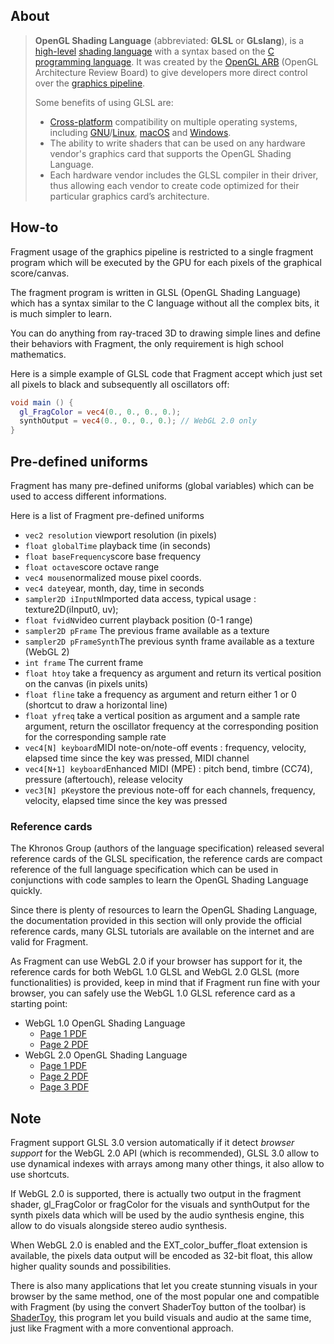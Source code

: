 ## About

> **OpenGL Shading Language** (abbreviated: **GLSL** or **GLslang**), is a [high-level](https://en.wikipedia.org/wiki/High_level_programming_language) [shading language](https://en.wikipedia.org/wiki/Shading_language) with a syntax based on the [C programming language](https://en.wikipedia.org/wiki/C_(programming_language)). It was created by the [OpenGL ARB](https://en.wikipedia.org/wiki/OpenGL_ARB) (OpenGL Architecture Review Board) to give developers more direct control over the [graphics pipeline](https://en.wikipedia.org/wiki/Graphics_pipeline).
>
> Some benefits of using GLSL are:
>
> - [Cross-platform](https://en.wikipedia.org/wiki/Cross-platform) compatibility on multiple operating systems, including [GNU](https://en.wikipedia.org/wiki/GNU)/[Linux](https://en.wikipedia.org/wiki/Linux), [macOS](https://en.wikipedia.org/wiki/MacOS) and [Windows](https://en.wikipedia.org/wiki/Microsoft_Windows).
> - The ability to write shaders that can be used on any hardware vendor's graphics card that supports the OpenGL Shading Language.
> - Each hardware vendor includes the GLSL compiler in their driver, thus allowing each vendor to create code optimized for their particular graphics card’s architecture.

## How-to

Fragment usage of the graphics pipeline is restricted to a single fragment program which will be executed by the GPU for each pixels of the graphical score/canvas.

The fragment program is written in GLSL (OpenGL Shading Language) which has a syntax similar to the C language without all the complex bits, it is much simpler to learn.

You can do anything from ray-traced 3D to drawing simple lines and define their behaviors with Fragment, the only requirement is high school mathematics.

Here is a simple example of GLSL code that Fragment accept which just set all pixels to black and subsequently all oscillators off:

```glsl
void main () {
  gl_FragColor = vec4(0., 0., 0., 0.);
  synthOutput = vec4(0., 0., 0., 0.); // WebGL 2.0 only
}
```

## Pre-defined uniforms

Fragment has many pre-defined uniforms (global variables) which can be used to access different informations.

Here is a list of Fragment pre-defined uniforms

- `vec2 resolution` viewport resolution (in pixels)
- `float globalTime` playback time (in seconds)
- `float baseFrequency`score base frequency
- `float octave`score octave range
- `vec4 mouse`normalized mouse pixel coords.
- `vec4 date`year, month, day, time in seconds
- `sampler2D iInputN`Imported data access, typical usage : texture2D(iInput0, uv);
- `float fvidN`video current playback position (0-1 range)
- `sampler2D pFrame` The previous frame available as a texture
- `sampler2D pFrameSynth`The previous synth frame available as a texture (WebGL 2)
- `int frame` The current frame
- `float htoy` take a frequency as argument and return its vertical position on the canvas (in pixels units)
- `float fline` take a frequency as argument and return either 1 or 0 (shortcut to draw a horizontal line)
- `float yfreq` take a vertical position as argument and a sample rate argument, return the oscillator frequency at the corresponding position for the corresponding sample rate
- `vec4[N] keyboard`MIDI note-on/note-off events : frequency, velocity, elapsed time since the key was pressed, MIDI channel
- `vec4[N+1] keyboard`Enhanced MIDI (MPE) : pitch bend, timbre (CC74), pressure (aftertouch), release velocity
- `vec3[N] pKey`store the previous note-off for each channels, frequency, velocity, elapsed time since the key was pressed

### Reference cards

The Khronos Group (authors of the language specification) released several reference cards of the GLSL specification, the reference cards are compact reference of the full language specification which can be used in conjunctions with code samples to learn the OpenGL Shading Language quickly.

Since there is plenty of resources to learn the OpenGL Shading Language, the documentation provided in this section will only provide the official reference cards, many GLSL tutorials are available on the internet and are valid for Fragment.

As Fragment can use WebGL 2.0 if your browser has support for it, the reference cards for both WebGL 1.0 GLSL and WebGL 2.0 GLSL (more functionalities) is provided, keep in mind that if Fragment run fine with your browser, you can safely use the WebGL 1.0 GLSL reference card as a starting point:

- WebGL 1.0 OpenGL Shading Language
  - [Page 1 PDF](https://www.fsynth.com/pdf/webgl1_glsl_1.pdf)
  - [Page 2 PDF](https://www.fsynth.com/pdf/webgl1_glsl_2.pdf)
- WebGL 2.0 OpenGL Shading Language
  - [Page 1 PDF](https://www.fsynth.com/pdf/webgl2_glsl_1.pdf)
  - [Page 2 PDF](https://www.fsynth.com/pdf/webgl2_glsl_2.pdf)
  - [Page 3 PDF](https://www.fsynth.com/pdf/webgl2_glsl_3.pdf)

## Note

Fragment support GLSL 3.0 version automatically if it detect *browser support* for the WebGL 2.0 API (which is recommended), GLSL 3.0 allow to use dynamical indexes with arrays among many other things, it also allow to use shortcuts.

If WebGL 2.0 is supported, there is actually two output in the fragment shader, gl_FragColor or fragColor for the visuals and synthOutput for the synth pixels data which will be used by the audio synthesis engine, this allow to do visuals alongside stereo audio synthesis.

When WebGL 2.0 is enabled and the EXT_color_buffer_float extension is available, the pixels data output will be encoded as 32-bit float, this allow higher quality sounds and possibilities.

There is also many applications that let you create stunning visuals in your browser by the same method, one of the most popular one and compatible with Fragment (by using the convert ShaderToy button of the toolbar) is [ShaderToy](https://www.shadertoy.com/), this program let you build visuals and audio at the same time, just like Fragment with a more conventional approach.